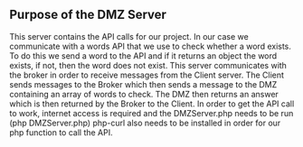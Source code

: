 ## **Purpose of the DMZ Server**  
This server contains the API calls for our project. In our case we communicate with a words API that we use to check whether a word exists.
To do this we send a word to the API and if it returns an object the word exists, if not, then the word does not exist.
This server communicates with the broker in order to receive messages from the Client server.
The Client sends messages to the Broker which then sends a message to the DMZ containing an array of words to check. The DMZ then returns an answer
which is then returned by the Broker to the Client.
In order to get the API call to work, internet access is required and the DMZServer.php needs to be run (php DMZServer.php)
php-curl also needs to be installed in order for our php function to call the API.
